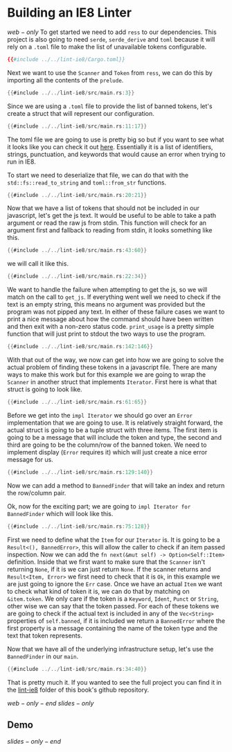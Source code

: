 # Building an IE8 Linter
$web-only$
To get started we need to add `ress` to our dependencies. This project is also going to need `serde`, `serde_derive` and `toml` because it will rely on a `.toml` file to make the list of unavailable tokens configurable.

```toml
{{#include ../../lint-ie8/Cargo.toml}}
```
Next we want to use the `Scanner` and `Token` from `ress`, we can do this by importing all the contents of the `prelude`.

```rust
{{#include ../../lint-ie8/src/main.rs:3}}
```
Since we are using a `.toml` file to provide the list of banned tokens, let's create a struct that will represent our configuration.

```rust
{{#include ../../lint-ie8/src/main.rs:11:17}}
```

The toml file we are going to use is pretty big so but if you want to see what it looks like you can check it out [here](../a.appendix/ie-8-banned.md). Essentially it is a list of identifiers, strings, punctuation, and keywords that would cause an error when trying to run in IE8.

To start we need to deserialize that file, we can do that with the `std::fs::read_to_string` and `toml::from_str` functions.

```rust
{{#include ../../lint-ie8/src/main.rs:20:21}}
```

Now that we have a list of tokens that should not be included in our javascript, let's get the js text. It would be useful to be able to take a path argument or read the raw js from stdin. This function will check for an argument first and fallback to reading from stdin, it looks something like this.

```rust
{{#include ../../lint-ie8/src/main.rs:43:60}}
```

we will call it like this.

```rust
{{#include ../../lint-ie8/src/main.rs:22:34}}
```

We want to handle the failure when attempting to get the js, so we will match on the call to `get_js`. If everything went well we need to check if the text is an empty string, this means no argument was provided but the program was not pipped any text. In either of these failure cases we want to print a nice message about how the command should have been written and then exit with a non-zero status code. `print_usage` is a pretty simple function that will just print to stdout the two ways to use the program.

```rust
{{#include ../../lint-ie8/src/main.rs:142:146}}
```

With that out of the way, we now can get into how we are going to solve the actual problem of finding these tokens in a javascript file. There are many ways to make this work but for this example we are going to wrap the `Scanner` in another struct that implements `Iterator`. First here is what that struct is going to look like.

```rust
{{#include ../../lint-ie8/src/main.rs:61:65}}
```

Before we get into the `impl Iterator` we should go over an `Error` implementation that we are going to use. It is relatively straight forward, the actual struct is going to be a tuple struct with three items. The first item is going to be a message that will include the token and type, the second and third are going to be the column/row of the banned token. We need to implement display (`Error` requires it) which will just create a nice error message for us.

```rust
{{#include ../../lint-ie8/src/main.rs:129:140}}
```

Now we can add a method to `BannedFinder` that will take an index and return the row/column pair.

Ok, now for the exciting part; we are going to `impl Iterator for BannedFinder` which will look like this.

```rust
{{#include ../../lint-ie8/src/main.rs:75:128}}
```

First we need to define what the `Item` for our `Iterator` is. It is going to be a `Result<(), BannedError>`, this will allow the caller to check if an item passed inspection. Now we can add the `fn next(&mut self) -> Option<Self::Item>` definition. Inside that we first want to make sure that the `Scanner` isn't returning `None`, if it is we can just return `None`. If the scanner returns and `Result<Item, Error>` we first need to check that it is `Ok`, in this example we are just going to ignore the `Err` case. Once we have an actual `Item` we want to check what kind of token it is, we can do that by matching on `&item.token`.  We only care if the token is a `Keyword`, `Ident`, `Punct` or `String`, other wise we can say that the token passed. For each of these tokens we are going to check if the actual text is included in any of the `Vec<String>` properties of `self.banned`, if it is included we return a `BannedError` where the first property is a message containing the name of the token type and the text that token represents.

Now that we have all of the underlying infrastructure setup, let's use the `BannedFinder` in our `main`.

```rust
{{#include ../../lint-ie8/src/main.rs:34:40}}
```

That is pretty much it. If you wanted to see the full project you can find it in the [lint-ie8](https://github.com/FreeMasen/rusty-ecma-book/tree/master/lint-ie8) folder of this book's github repository.

$web-only-end$
$slides-only$
## Demo
$slides-only-end$